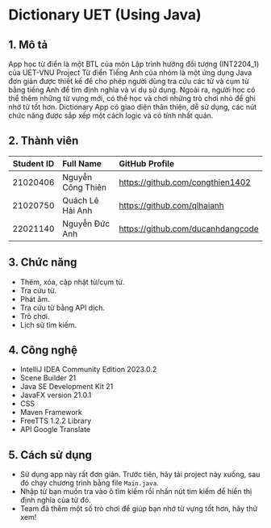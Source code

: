 # Dictionary UET (Using Java)

## 1. Mô tả

App học từ điển là một BTL của môn Lập trình hướng đối tượng  (INT2204_1) của UET-VNU
Project Từ điển Tiếng Anh của nhóm là một ứng dụng Java đơn giản được thiết kế để cho phép người dùng tra cứu các từ và cụm từ bằng tiếng Anh để tìm định nghĩa và ví dụ sử dụng. 
Ngoài ra, người học có thể thêm những từ vựng mới, có thể học và chơi những trò chơi nhỏ để ghi nhớ từ tốt hơn.
Dictionary App có giao diện thân thiện, dễ sử dụng, các nút chức năng được sắp xếp một cách logic và có tính nhất quán. 

## 2. Thành viên

| Student ID | Full Name        | GitHub Profile                           |
|:----------:|:-----------------|:-----------------------------------------|
|  21020406  | Nguyễn Công Thiên      | <https://github.com/congthien1402>         |
|  21020750  | Quách Lê Hải Anh | <https://github.com/qlhaianh>          |
|  22021140  | Nguyễn Đức Anh   | <https://github.com/ducanhdangcode>           |

## 3. Chức năng
- Thêm, xóa, cập nhật từ/cụm từ.
- Tra cứu từ.
- Phát âm.
- Tra cứu từ bằng API dịch.
- Trò chơi.
- Lịch sử tìm kiếm.

## 4. Công nghệ

- IntelliJ IDEA Community Edition 2023.0.2
- Scene Builder 21
- Java SE Development Kit 21
- JavaFX version 21.0.1
- CSS
- Maven Framework
- FreeTTS 1.2.2 Library
- API Google Translate

## 5. Cách sử dụng

- Sử dụng app này rất đơn giản. Trước tiên, hãy tải project này xuống, sau đó chạy chương trình bằng file `Main.java`.
- Nhập từ bạn muốn tra vào ô tìm kiếm rồi nhấn nút tìm kiếm để hiển thị định nghĩa của từ đó.
- Team đã thêm một số trò chơi để giúp bạn nhớ từ vựng tốt hơn, hãy thử xem!
